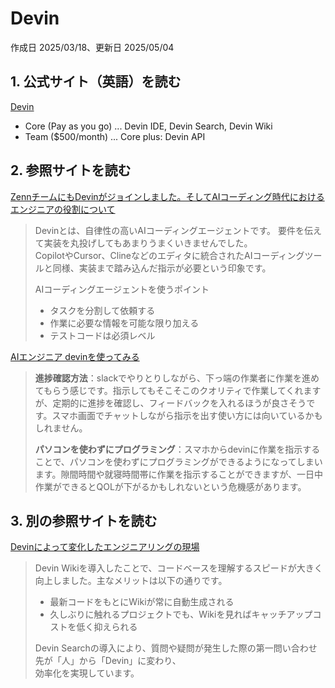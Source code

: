 # Devin

作成日 2025/03/18、更新日 2025/05/04

## 1. 公式サイト（英語）を読む

[Devin](https://devin.ai/)

- Core (Pay as you go) ... Devin IDE, Devin Search, Devin Wiki
- Team ($500/month) ... Core plus: Devin API

## 2. 参照サイトを読む

[ZennチームにもDevinがジョインしました。そしてAIコーディング時代におけるエンジニアの役割について](https://zenn.dev/team_zenn/articles/devin-joined-to-zenn-team)

> Devinとは、自律性の高いAIコーディングエージェントです。
> 要件を伝えて実装を丸投げしてもあまりうまくいきませんでした。\
> CopilotやCursor、Clineなどのエディタに統合されたAIコーディングツールと同様、実装まで踏み込んだ指示が必要という印象です。
>
> AIコーディングエージェントを使うポイント
>
>- タスクを分割して依頼する
>- 作業に必要な情報を可能な限り加える
>- テストコードは必須レベル

[AIエンジニア devinを使ってみる](https://note.com/kan_hatakeyama/n/n939264b3b95b)

> **進捗確認方法**：slackでやりとりしながら、下っ端の作業者に作業を進めてもらう感じです。指示してもそこそこのクオリティで作業してくれますが、定期的に進捗を確認し、フィードバックを入れるほうが良さそうです。スマホ画面でチャットしながら指示を出す使い方には向いているかもしれません。
>
> **パソコンを使わずにプログラミング**：スマホからdevinに作業を指示することで、パソコンを使わずにプログラミングができるようになってしまいます。隙間時間や就寝時間帯に作業を指示することができますが、一日中作業ができるとQOLが下がるかもしれないという危機感があります。

## 3. 別の参照サイトを読む

[Devinによって変化したエンジニアリングの現場](https://zenn.dev/dely_jp/articles/ddcdf550cd501f)

> Devin Wikiを導入したことで、コードベースを理解するスピードが大きく向上しました。主なメリットは以下の通りです。
>
>- 最新コードをもとにWikiが常に自動生成される
>- 久しぶりに触れるプロジェクトでも、Wikiを見ればキャッチアップコストを低く抑えられる
>
> Devin Searchの導入により、質問や疑問が発生した際の第一問い合わせ先が「人」から「Devin」に変わり、\
> 効率化を実現しています。
